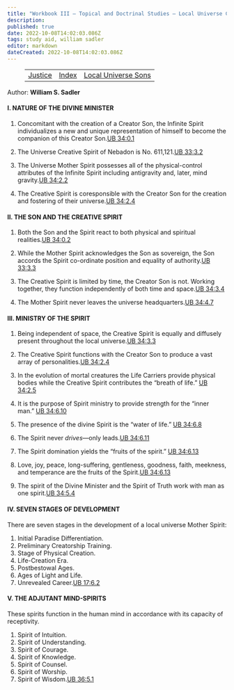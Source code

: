 ```yaml
---
title: "Workbook III — Topical and Doctrinal Studies — Local Universe Creative Spirit"
description: 
published: true
date: 2022-10-08T14:02:03.086Z
tags: study aid, william sadler
editor: markdown
dateCreated: 2022-10-08T14:02:03.086Z
---
```


<figure class="table chapter-navigator">
	<table>
		<tbody>
		<tr>
			<td><a href="/en/William_S_Sadler/Workbook_3_Topical_and_Doctrinal_Studies/Justice">Justice</a></td>
			<td><a href="/en/William_S_Sadler/Workbook_3_Topical_and_Doctrinal_Studies/Index">Index</a></td>
			<td><a href="/en/William_S_Sadler/Workbook_3_Topical_and_Doctrinal_Studies/Local_Universe_Sons">Local Universe Sons</a></td>
		</tr>
		</tbody>
	</table>
</figure>

Author: **William S. Sadler**

#### I. NATURE OF THE DIVINE MINISTER

1. Concomitant with the creation of a Creator Son, the Infinite Spirit individualizes a new and unique representation of himself to become the companion of this Creator Son.[UB 34:0.1](/en/The_Urantia_Book/34#p0_1)

2. The Universe Creative Spirit of Nebadon is No. 611,121.[UB 33:3.2](/en/The_Urantia_Book/33#p3_2)

3. The Universe Mother Spirit possesses all of the physical-control attributes of the Infinite Spirit including antigravity and, later, mind gravity.[UB 34:2.2](/en/The_Urantia_Book/34#p2_2)

4. The Creative Spirit is coresponsible with the Creator Son for the creation and fostering of their universe.[UB 34:2.4](/en/The_Urantia_Book/34#p2_4)

#### II. THE SON AND THE CREATIVE SPIRIT

1. Both the Son and the Spirit react to both physical and spiritual realities.[UB 34:0.2](/en/The_Urantia_Book/34#p0_2)

2. While the Mother Spirit acknowledges the Son as sovereign, the Son accords the Spirit co-ordinate position and equality of authority.[UB 33:3.3](/en/The_Urantia_Book/33#p3_3)

3. The Creative Spirit is limited by time, the Creator Son is not. Working together, they function independently of both time and space.[UB 34:3.4](/en/The_Urantia_Book/34#p3_4)

4. The Mother Spirit never leaves the universe headquarters.[UB 34:4.7](/en/The_Urantia_Book/34#p4_7)

#### III. MINISTRY OF THE SPIRIT

1. Being independent of space, the Creative Spirit is equally and diffusely present throughout the local universe.[UB 34:3.3](/en/The_Urantia_Book/34#p3_3)

2. The Creative Spirit functions with the Creator Son to produce a vast array of personalities.[UB 34:2.4](/en/The_Urantia_Book/34#p2_4)

3. In the evolution of mortal creatures the Life Carriers provide physical bodies while the Creative Spirit contributes the “breath of life.” [UB 34:2.5](/en/The_Urantia_Book/34#p2_5)

4. It is the purpose of Spirit ministry to provide strength for the “inner man.” [UB 34:6.10](/en/The_Urantia_Book/34#p6_10)

5. The presence of the divine Spirit is the “water of life.” [UB 34:6.8](/en/The_Urantia_Book/34#p6_8)

6. The Spirit never _drives_—only leads.[UB 34:6.11](/en/The_Urantia_Book/34#p6_11)

7. The Spirit domination yields the “fruits of the spirit.” [UB 34:6.13](/en/The_Urantia_Book/34#p6_13)

8. Love, joy, peace, long-suffering, gentleness, goodness, faith, meekness, and temperance are the fruits of the Spirit.[UB 34:6.13](/en/The_Urantia_Book/34#p6_13)

9. The spirit of the Divine Minister and the Spirit of Truth work with man as one spirit.[UB 34:5.4](/en/The_Urantia_Book/34#p5_4)

#### IV. SEVEN STAGES OF DEVELOPMENT

There are seven stages in the development of a local universe Mother Spirit:

1. Initial Paradise Differentiation.
2. Preliminary Creatorship Training.
3. Stage of Physical Creation.
4. Life-Creation Era.
5. Postbestowal Ages.
6. Ages of Light and Life.
7. Unrevealed Career.[UB 17:6.2](/en/The_Urantia_Book/17#p6_2)

#### V. THE ADJUTANT MIND-SPIRITS

These spirits function in the human mind in accordance with its capacity of receptivity.

1. Spirit of Intuition.
2. Spirit of Understanding.
3. Spirit of Courage.
4. Spirit of Knowledge.
5. Spirit of Counsel.
6. Spirit of Worship.
7. Spirit of Wisdom.[UB 36:5.1](/en/The_Urantia_Book/36#p5_1)